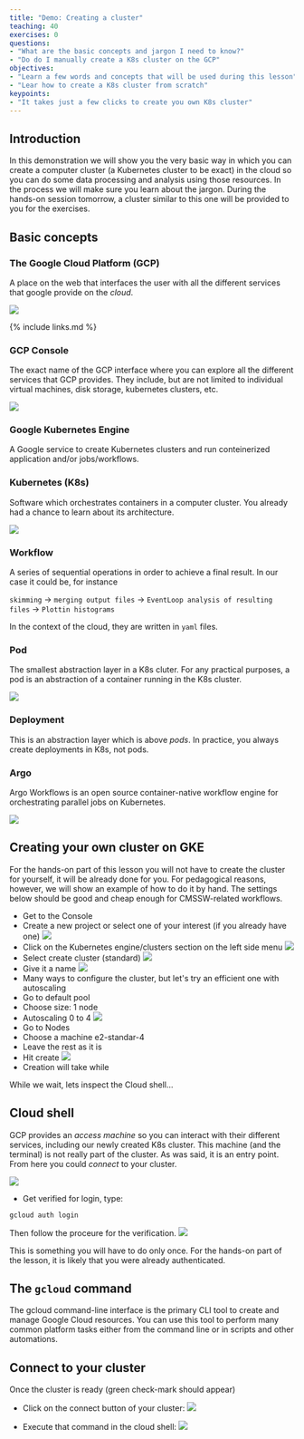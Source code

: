 ```yaml
---
title: "Demo: Creating a cluster"
teaching: 40
exercises: 0
questions:
- "What are the basic concepts and jargon I need to know?"
- "Do do I manually create a K8s cluster on the GCP"
objectives:
- "Learn a few words and concepts that will be used during this lesson"
- "Lear how to create a K8s cluster from scratch"
keypoints:
- "It takes just a few clicks to create you own K8s cluster"
---
```


## Introduction

In this demonstration we will show you the very basic way in which you can create a computer cluster (a Kubernetes cluster to be exact) in the cloud so you can do some data processing and analysis using those resources.  In the process we will make sure you learn about the jargon.  During the hands-on session tomorrow, a cluster similar to this one will be provided to you for the exercises.  

## Basic concepts

### The Google Cloud Platform (GCP)

A place on the web that interfaces the user with all the different services that google provide on the *cloud*.

![](https://www.seekpng.com/png/full/357-3579104_what-is-google-cloud-platform-google-cloud-platform.png)

{% include links.md %}

### GCP Console

The exact name of the GCP interface where you can explore all the different services that GCP provides.  They include, but are not limited to individual virtual machines, disk storage, kubernetes clusters, etc.

![](https://cloudmaven.github.io/cloud101_cloudproviders/fig/03-gcp-intro-0001.png)

### Google Kubernetes Engine

A Google service to create Kubernetes clusters and run conteinerized application and/or jobs/workflows.

### Kubernetes (K8s)

Software which orchestrates containers in a computer cluster.  You already had a chance to learn about its architecture.

![](https://1.bp.blogspot.com/-kCijQkEkmA8/X9ctU83lcJI/AAAAAAAAF5U/GayBI9yQ-PsUuGI9L4Mf8dJwsByp6g8WQCLcBGAsYHQ/s1192/k8%2Barchitecture.PNG)


### Workflow

A series of sequential operations in order to achieve a final result.  In our case it could be, for instance

`skimming` -> `merging output files` -> `EventLoop analysis of resulting files` -> `Plottin histograms`

In the context of the cloud, they are written in `yaml` files.

### Pod

The smallest abstraction layer in a K8s cluter.  For any practical purposes, a pod is an abstraction of a container running in the K8s cluster.

![](https://res.cloudinary.com/escalante-rep/image/upload/v1589159144/i14yfj2jn5nm70bzekxu.jpg)

### Deployment

This is an abstraction layer which is above *pods*.  In practice, you always create deployments in K8s, not pods.

### Argo

Argo Workflows is an open source container-native workflow engine for orchestrating parallel jobs on Kubernetes.

![](https://argoproj.github.io/argo-workflows/assets/argo.png)


## Creating your own cluster on GKE

For the hands-on part of this lesson you will not have to create the cluster for yourself, it will be already done for you.  For pedagogical reasons, however, we will show an example of how to do it by hand.  The settings below should be good and cheap enough for CMSSW-related workflows.

* Get to the Console
* Create a new project or select one of your interest (if you already have one)
![](../fig/project.png)
* Click on the Kubernetes engine/clusters section on the left side menu
![](../fig/k8sengine.png)
* Select create cluster (standard)
![](../fig/createstandard.png)
* Give it a name
![](../fig/clustername.png)
* Many ways to configure the cluster, but let's try an efficient one with autoscaling
* Go to default pool
* Choose size: 1 node
* Autoscaling 0 to 4
  ![](../fig/defaultpool.png)
* Go to Nodes
* Choose a machine e2-standar-4
* Leave the rest as it is
* Hit create
![](../fig/create.png)
* Creation will take while

While we wait, lets inspect the Cloud shell...

## Cloud shell

GCP provides an *access machine* so you can interact with their different services, including our newly created K8s cluster.  This machine (and the terminal) is not really part of the cluster. As was said, it is an entry point.  From here you could *connect* to your cluster.

![](https://cloud.google.com/shell/docs/images/cloud-shell-gcloud.gif)

* Get verified for login, type:
```
gcloud auth login
```
Then follow the proceure for the verification.
![](../fig/auth.png)

This is something you will have to do only once.  For the hands-on part of the lesson, it is likely that you were already authenticated.

## The `gcloud` command

The gcloud command-line interface is the primary CLI tool to create and manage Google Cloud resources. You can use this tool to perform many common platform tasks either from the command line or in scripts and other automations.

## Connect to your cluster

Once the cluster is ready (green check-mark should appear)

* Click on the connect button of your cluster:
![](../fig/connect.png)

* Execute that command in the cloud shell:
![](../fig/accesscluster.png)
